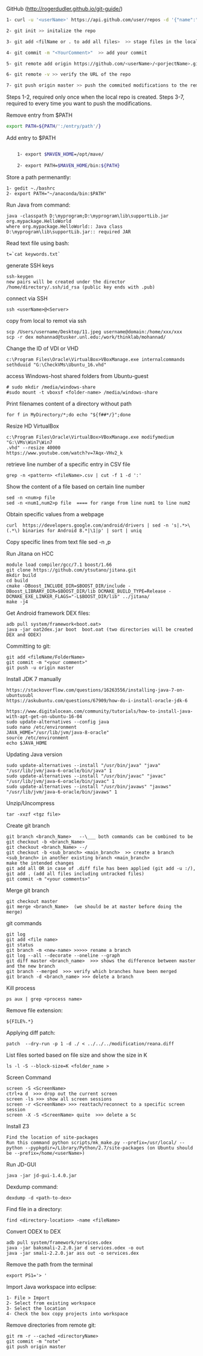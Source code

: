GitHub (http://rogerdudler.github.io/git-guide/)

```sh
1- curl -u '<userName>' https://api.github.com/user/repos -d '{"name":"<projectname>","description":"<This project is a test>"}'  >> create repo

2- git init >> initalize the repo

3- git add <filName or . to add all files>  >> stage files in the local repository 

4- git commit -m "<YourComment>"  >> add your commit

5- git remote add origin https://github.com/<userName>/<porjectName>.git >> identify the name of the github repo

6- git remote -v >> verify the URL of the repo

7- git push origin master >> push the commited modifications to the remote repo
```

Steps 1-2, required only once when the local repo is created. Steps 3-7, required to every time you want to push the modifications. 
	

Remove entry from $PATH
```sh 
export PATH=${PATH/':/entry/path'/} 
```

Add entry to $PATH
```sh

	1- export $MAVEN_HOME=/opt/mave/
	
	2- export PATH=$MAVEN_HOME/bin:${PATH}
```

Store a path permenantly:


	1- gedit ~./bashrc
	2- export PATH="~/anaconda/bin:$PATH"
	


Run Java from command:

	java -classpath D:\myprogram;D:\myprogram\lib\supportLib.jar org.mypackage.HelloWorld
	where org.mypackage.HelloWorld:: Java class
	D:\myprogram\lib\supportLib.jar:: required JAR

	
Read text file using bash:

	t=`cat keywords.txt`


generate SSH keys

	ssh-keygen
	new pairs will be created under the director /home/directory/.ssh/id_rsa (public key ends with .pub)

connect via SSH

	ssh <userName>@<Server>

copy from local to remot via ssh

	scp /Users/username/Desktop/11.jpeg username@domain:/home/xxx/xxx
	scp -r dex mohannad@tusker.unl.edu:/work/thinklab/mohannad/

Change the ID of VDI or VHD

	c:\Program Files\Oracle\VirtualBox>VBoxManage.exe internalcommands sethduuid "G:\CheckVMs\Ubuntu_16.vhd"

access Windows-host shared folders from Ubuntu-guest

	# sudo mkdir /media/windows-share
	#sudo mount -t vboxsf <folder-name> /media/windows-share

Print filenames content of a directory without path

	for f in MyDirectory/*;do echo "${f##*/}";done
	
Resize HD VirtualBox

	c:\Program Files\Oracle\VirtualBox>VBoxManage.exe modifymedium "G:\VMs\Win7\Win7
	.vhd" --resize 40000
	https://www.youtube.com/watch?v=7Aqx-VHv2_k


retrieve line number of a specific entry in CSV file

	grep -n <pattern> <fileName>.csv | cut -f 1 -d ':'

Show the content of a file based on certain line number 

	sed -n <num>p file
	sed -n <num1,num2>p file  ==== for range from line num1 to line num2

Obtain specific values from a webpage

	curl  https://developers.google.com/android/drivers | sed -n 's|.*>\(.*\) binaries for Android 8.*|\1|p' | sort | uniq

Copy specific lines from text file
	sed -n <startLineNo>,<endLineNo>p <fileName>

Run Jitana on HCC

	module load compiler/gcc/7.1 boost/1.66
	git clone https://github.com/ytsutano/jitana.git
	mkdir build
	cd build
	cmake -DBoost_INCLUDE_DIR=$BOOST_DIR/include -DBoost_LIBRARY_DIR=$BOOST_DIR/lib DCMAKE_BUILD_TYPE=Release -DCMAKE_EXE_LINKER_FLAGS="-L$BOOST_DIR/lib" ../jitana/ 
	make -j4

Get Android framework DEX files:

	adb pull system/framework<boot.oat>
	java -jar oat2dex.jar boot  boot.oat (two directories will be created DEX and ODEX)

Committing to git:

	git add <fileName/FolderName>
	git commit -m "<your comment>"
	git push -u origin master


Install JDK 7 manually

	https://stackoverflow.com/questions/16263556/installing-java-7-on-ubuntusubl
	https://askubuntu.com/questions/67909/how-do-i-install-oracle-jdk-6

	https://www.digitalocean.com/community/tutorials/how-to-install-java-with-apt-get-on-ubuntu-16-04
	sudo update-alternatives --config java
	sudo nano /etc/environment	
	JAVA_HOME="/usr/lib/jvm/java-8-oracle"
	source /etc/environment
	echo $JAVA_HOME


Updating Java version

	sudo update-alternatives --install "/usr/bin/java" "java" "/usr/lib/jvm/java-6-oracle/bin/java" 1
	sudo update-alternatives --install "/usr/bin/javac" "javac" "/usr/lib/jvm/java-6-oracle/bin/javac" 1
	sudo update-alternatives --install "/usr/bin/javaws" "javaws" "/usr/lib/jvm/java-6-oracle/bin/javaws" 1


Unzip/Uncompress

	tar -xvzf <tgz file>

Create git branch

	git branch <branch_Name>   --\___ both commands can be combined to be git checkout -b <branch_Name>
	git checkout <branch_Name> --/
	git checkout -b <sub_branch> <main_branch>  >> create a branch <sub_branch> in another existing branch <main_branch>
	make the intended changes 
	git add all OR in case of .diff file has been applied (git add -u :/), git add . (add all files including untracked files)
	git commit -m "<your comments>"

Merge git branch

	git checkout master
	git merge <branch_Name>  (we should be at master before doing the merge)

git commands

	git log
	git add <file name>
	git status
	git branch -m <new-name> >>>>> rename a branch
	git log --all --decorate --oneline --graph
	git diff master <branch_name>  >>> shows the difference between master and the new branch
	git branch --merged  >>> verify which branches have been merged
	git branch -d <branch_name> >>> delete a branch 

Kill process 

	ps aux | grep <process name>

Remove file extension:

	${FILE%.*}

Applying diff patch:

	patch  --dry-run -p 1 -d ./ < ../../../modification/reana.diff

List files sorted based on file size and show the size in K

	ls -l -S --block-size=K <folder_name >

Screen Command

	screen -S <ScreenName>
	ctrl+a d  >>> drop out the current screen
	screen -ls >>> show all screen sessions
	screen -r <ScreenName> >>> reattach/reconnect to a specific screen session
	screen -X -S <ScreenName> quite  >>> delete a Sc 

Install Z3

	Find the location of site-packages 
	Run this command python scripts/mk_make.py --prefix=/usr/local/ --python --pypkgdir=/Library/Python/2.7/site-packages (on Ubuntu should be --prefix=/home/<userName>)

Run JD-GUI

	java -jar jd-gui-1.4.0.jar

Dexdump command:

	dexdump -d <path-to-dex>

Find file in a directory:

	find <directory-location> -name <fileName>

Convert ODEX to DEX

	adb pull system/framework/services.odex
	java -jar baksmali-2.2.0.jar d services.odex -o out
	java -jar smali-2.2.0.jar ass out -o services.dex


Remove the path from the terminal 

	export PS1='> ' 

Import Java workspace into eclipse:

	1- File > Import
	2- Select from existing workspace
	3- Select the location
	4- Check the box copy projects into workspace 

Remove directories from remote git:

	git rm -r --cached <directoryName>
	git commit -m "note"
	git push origin master
